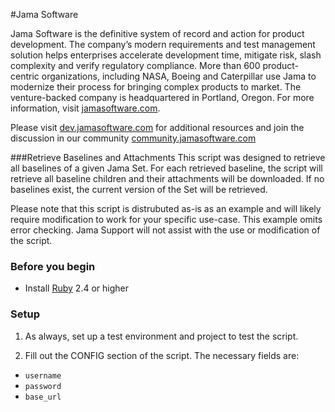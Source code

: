 #Jama Software

Jama Software is the definitive system of record and action for product development. The company’s modern requirements and test management solution helps enterprises accelerate development time, mitigate risk, slash complexity and verify regulatory compliance. More than 600 product-centric organizations, including NASA, Boeing and Caterpillar use Jama to modernize their process for bringing complex products to market. The venture-backed company is headquartered in Portland, Oregon. For more information, visit [jamasoftware.com](http://jamasoftware.com).

Please visit [dev.jamasoftware.com](http://dev.jamasoftware.com) for additional resources and join the discussion in our community [community.jamasoftware.com](http://community.jamasoftware.com)

###Retrieve Baselines and Attachments
This script was designed to retrieve all baselines of a given Jama Set. For each retrieved baseline, the script will retrieve all baseline children and their attachments will be downloaded. If no baselines exist, the current version of the Set will be retrieved.  

Please note that this script is distrubuted as-is as an example and will likely require modification to work for your specific use-case.  This example omits error checking. Jama Support will not assist with the use or modification of the script.

### Before you begin
- Install [Ruby](https://www.ruby-lang.org/en/downloads/) 2.4 or higher

### Setup
1. As always, set up a test environment and project to test the script.

2. Fill out the CONFIG section of the script.  The necessary fields are:
  - ```username```
  - ```password```
  - ```base_url```
